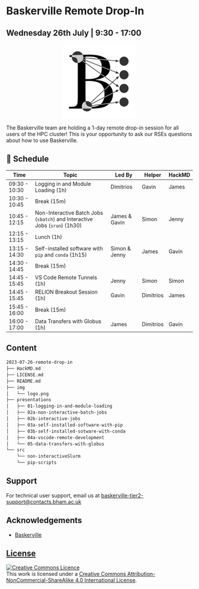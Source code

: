 # Baskerville Remote Drop-In

## Wednesday 26th July | 9:30 - 17:00

<center><img src="img/logo.png" alt="baskerville-logo" width="200"/></center>

The Baskerville team are holding a 1-day remote drop-in session for all users of the HPC cluster! This is your opportunity to ask our RSEs questions about how to use Baskerville.

## :calendar: Schedule

| Time          | Topic                                                                            | Led By | Helper | HackMD |
| ------------- | -------------------------------------------------------------------------------- | ------ | ------ | ------ |
| 09:30 - 10:30 | Logging in and Module Loading (1h)                                           | Dimitrios       |  Gavin      | James        |
| 10:30 - 10:45 | Break (15m)                                                                           |        |        |        |
| 10:45 - 12:15 | Non-Interactive Batch Jobs (`sbatch`) and Interactive Jobs (`srun`)  (1h30) | James & Gavin | Simon       | Jenny       |
| 12:15 - 13:15 | Lunch (1h)                                                                           |        |        |        |
| 13:15 - 14:30 | Self-installed software with `pip` and `conda`  (1h15)                      | Simon & Jenny | James       | Gavin       |
| 14:30 - 14:45 | Break (15m)                                                                           |        |        |        |
| 14:45 - 15:45 | VS Code Remote Tunnels  (1h)                                                 | Jenny  |  Simon      | Simon        |
| 14:45 - 15:45 | RELION Breakout Session (1h)                                                     | Gavin  | Dimitrios       | James       |
| 15:45 - 16:00 | Break (15m)                                                                            |        |        |        |
| 16:00 - 17:00 | Data Transfers with Globus  (1h)                                             | James  | Dimitrios       |  Gavin      |

## Content

```bash
2023-07-26-remote-drop-in
├── HackMD.md
├── LICENSE.md
├── README.md
├── img
│   └── logo.png
├── presentations
│   ├── 01-logging-in-and-module-loading
│   ├── 02a-non-interactive-batch-jobs
│   ├── 02b-interactive-jobs
│   ├── 03a-self-installed-software-with-pip
│   ├── 03b-self-installed-sotware-with-conda
│   ├── 04a-vscode-remote-development
│   └── 05-data-transfers-with-globus
└── src
    └── non-interactiveSlurm
    └── pip-scripts
```

## Support

For technical user support, email us at [baskerville-tier2-support@contacts.bham.ac.uk](mailto:baskerville-tier2-support@contacts.bham.ac.uk)

## Acknowledgements

* [Baskerville](https://github.com/baskerville-hpc)

## [License](LICENSE.md)

<a rel="license" href="http://creativecommons.org/licenses/by-nc-sa/4.0/"><img alt="Creative Commons Licence" style="border-width:0" src="https://i.creativecommons.org/l/by-nc-sa/4.0/88x31.png" /></a><br />This work is licensed under a <a rel="license" href="http://creativecommons.org/licenses/by-nc-sa/4.0/">Creative Commons Attribution-NonCommercial-ShareAlike 4.0 International License</a>.
